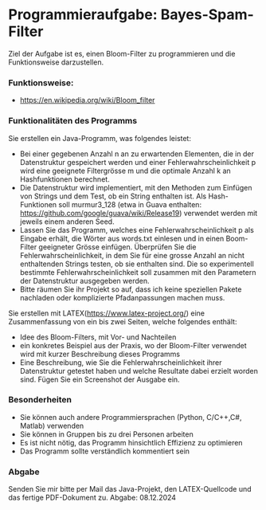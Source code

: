 # Programmieraufgabe: Bayes-Spam-Filter

Ziel der Aufgabe ist es, einen Bloom-Filter zu programmieren und die Funktionsweise darzustellen.

### Funktionsweise:

- https://en.wikipedia.org/wiki/Bloom_filter


### Funktionalitäten des Programms

Sie erstellen ein Java-Programm, was folgendes leistet:
- Bei einer gegebenen Anzahl n an zu erwartenden Elementen, die in der Datenstruktur gespeichert werden und einer Fehlerwahrscheinlichkeit p wird eine geeignete Filtergrösse m und die optimale Anzahl k an Hashfunktionen berechnet.
- Die Datenstruktur wird implementiert, mit den Methoden zum Einfügen von Strings und dem Test, ob ein String enthalten ist. Als Hash-Funktionen soll murmur3_128 (etwa in Guava enthalten: https://github.com/google/guava/wiki/Release19) verwendet werden mit jeweils einem anderen Seed.
- Lassen Sie das Programm, welches eine Fehlerwahrscheinlichkeit p als Eingabe erhält, die Wörter aus words.txt einlesen und in einen Boom-Filter geeigneter Grösse einfügen. Überprüfen Sie die Fehlerwahrscheinlichkeit, in dem Sie für eine grosse Anzahl an nicht enthaltenden Strings testen, ob sie enthalten sind. Die so experimentell bestimmte Fehlerwahrscheinlichkeit soll zusammen mit den Parametern der
Datenstruktur ausgegeben werden.
- Bitte räumen Sie ihr Projekt so auf, dass ich keine speziellen Pakete nachladen oder
komplizierte Pfadanpassungen machen muss.

Sie erstellen mit LATEX(https://www.latex-project.org/) eine Zusammenfassung von ein bis zwei Seiten, welche folgendes enthält:
- Idee des Bloom-Filters, mit Vor- und Nachteilen
- ein konkretes Beispiel aus der Praxis, wo der Bloom-Filter verwendet wird mit kurzer Beschreibung dieses Programms
- Eine Beschreibung, wie Sie die Fehlerwahrscheinlichkeit ihrer Datenstruktur getestet haben und welche Resultate dabei erzielt worden sind. Fügen Sie ein Screenshot der Ausgabe ein.


### Besonderheiten

- Sie können auch andere Programmiersprachen (Python, C/C++,C#, Matlab) verwenden
- Sie können in Gruppen bis zu drei Personen arbeiten
- Es ist nicht nötig, das Programm hinsichtlich Effizienz zu optimieren
- Das Programm sollte verständlich kommentiert sein


### Abgabe

Senden Sie mir bitte per Mail das Java-Projekt, den LATEX-Quellcode und das fertige PDF-Dokument zu.
Abgabe: 08.12.2024
